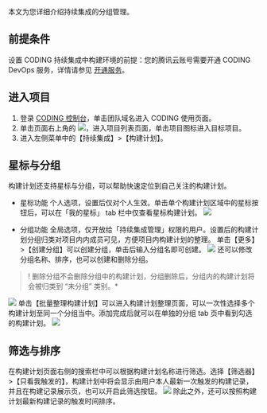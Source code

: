 本文为您详细介绍持续集成的分组管理。

## 前提条件

设置 CODING 持续集成中构建环境的前提：您的腾讯云账号需要开通 CODING DevOps 服务，详情请参见  [开通服务](https://cloud.tencent.com/document/product/1115/37268)。

## 进入项目

1. 登录 [CODING 控制台](https://console.cloud.tencent.com/coding)，单击团队域名进入 CODING 使用页面。
2. 单击页面右上角的 <img src ="https://main.qcloudimg.com/raw/d94a8e60dd3a41d0af07d72ae0e9d70e.png" style ="margin:0">，进入项目列表页面，单击项目图标进入目标项目。
3. 进入左侧菜单中的【持续集成】>【构建计划】。

## 星标与分组

构建计划还支持星标与分组，可以帮助快速定位到自己关注的构建计划。

-   星标功能
个人选项，设置后仅对个人生效。单击单个构建计划区域中的星标按钮后，可以在「我的星标」 tab 栏中仅查看星标构建计划。
![](https://main.qcloudimg.com/raw/b5f02081610f0b9d5ff7b0dcf447d3e8.png)

-   分组功能
全局选项，仅开放给「持续集成管理」权限的用户。设置后的构建计划分组归类对项目内内成员可见，方便项目内构建计划的整理。
单击【更多】>【创建分组】可以创建分组，单击后输入分组名即可创建。
![](https://main.qcloudimg.com/raw/a1fd5a328592afa52ed7252da4a8de0f.png)
还可以修改分组名称、排序，也可以创建和删除分组。

>! 删除分组不会删除分组中的构建计划，分组删除后，分组内的构建计划将会被归类到 “未分组” 类别。*

![](https://main.qcloudimg.com/raw/1245f69ed528b0a8dc71c9987d1f23bb.png)
单击【批量整理构建计划】可以进入构建计划整理页面，可以一次性选择多个构建计划至同一个分组当中。添加完成后就可以在单独的分组 tab 页中看到勾选的构建计划。
![](https://main.qcloudimg.com/raw/adbf7770169a93a405bcf540a74bc4e5.png)

## 筛选与排序

在构建计划页面右侧的搜索栏中可以根据构建计划名称进行筛选。选择【筛选器】>【只看我触发的】，构建计划中将会显示由用户本人最新一次触发的构建记录，并且在构建记录展示页，也可以开启此筛选按钮。
![](https://main.qcloudimg.com/raw/096dbfe356db0187f81e7e88850b7a5f.png)
除此之外，还可以按照构建计划最新构建记录的触发时间排序。
